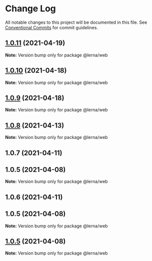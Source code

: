 # Change Log

All notable changes to this project will be documented in this file.
See [Conventional Commits](https://conventionalcommits.org) for commit guidelines.

## [1.0.11](https://github.com/AlexisPell/Clean-code-rest-model/compare/@lerna/web@1.0.10...@lerna/web@1.0.11) (2021-04-19)

**Note:** Version bump only for package @lerna/web





## [1.0.10](https://github.com/AlexisPell/Clean-code-rest-model/compare/@lerna/web@1.0.8...@lerna/web@1.0.10) (2021-04-18)

**Note:** Version bump only for package @lerna/web





## [1.0.9](https://github.com/AlexisPell/Clean-code-rest-model/compare/@lerna/web@1.0.8...@lerna/web@1.0.9) (2021-04-18)

**Note:** Version bump only for package @lerna/web





## [1.0.8](https://github.com/AlexisPell/Clean-code-rest-model/compare/@lerna/web@1.0.7...@lerna/web@1.0.8) (2021-04-13)

**Note:** Version bump only for package @lerna/web





## 1.0.7 (2021-04-11)



## 1.0.5 (2021-04-08)

**Note:** Version bump only for package @lerna/web





## 1.0.6 (2021-04-11)



## 1.0.5 (2021-04-08)

**Note:** Version bump only for package @lerna/web





## [1.0.5](https://github.com/AlexisPell/Clean-code-rest-model/compare/v1.0.4...v1.0.5) (2021-04-08)

**Note:** Version bump only for package @lerna/web
